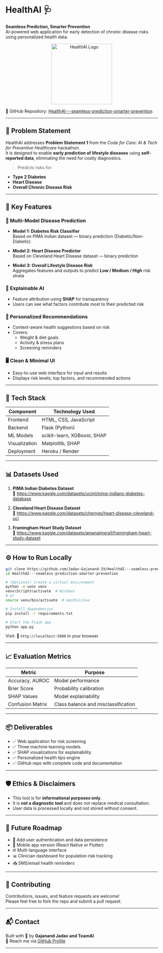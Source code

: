 
# HealthAI 🩺  
**Seamless Prediction, Smarter Prevention**  
AI-powered web application for early detection of chronic disease risks using personalized health data.

<p align="center">
  <img src="https://raw.githubusercontent.com/Jadav-Gajanand-19/HealthAI---seamless-prediction-smarter-prevention/main/logo.png" alt="HealthAI Logo" width="200"/>
</p>

🔗 GitHub Repository: [HealthAI---seamless-prediction-smarter-prevention](https://github.com/Jadav-Gajanand-19/HealthAI---seamless-prediction-smarter-prevention)

---

## 🧠 Problem Statement  
HealthAI addresses **Problem Statement 1** from the _Code for Care: AI & Tech for Preventive Healthcare_ hackathon.  
It is designed to enable **early prediction of lifestyle diseases** using **self-reported data**, eliminating the need for costly diagnostics.

> Predicts risks for:
- **Type 2 Diabetes**
- **Heart Disease**
- **Overall Chronic Disease Risk**

---

## 🌟 Key Features

### 🧬 Multi-Model Disease Prediction
- **Model 1: Diabetes Risk Classifier**  
  Based on PIMA Indian dataset — binary prediction (Diabetic/Non-Diabetic)
  
- **Model 2: Heart Disease Predictor**  
  Based on Cleveland Heart Disease dataset — binary prediction
  
- **Model 3: Overall Lifestyle Disease Risk**  
  Aggregates features and outputs to predict **Low / Medium / High** risk strata

### 🧠 Explainable AI
- Feature attribution using **SHAP** for transparency
- Users can see what factors contribute most to their predicted risk

### 🎯 Personalized Recommendations
- Context-aware health suggestions based on risk
- Covers:
  - Weight & diet goals
  - Activity & stress plans
  - Screening reminders

### 🖥️ Clean & Minimal UI
- Easy-to-use web interface for input and results
- Displays risk levels, top factors, and recommended actions

---

## 🧰 Tech Stack

| Component     | Technology Used                   |
|---------------|-----------------------------------|
| Frontend      | HTML, CSS, JavaScript             |
| Backend       | Flask (Python)                    |
| ML Models     | scikit-learn, XGBoost, SHAP       |
| Visualization | Matplotlib, SHAP                  |
| Deployment    | Heroku / Render                   |

---

## 📊 Datasets Used

1. **PIMA Indian Diabetes Dataset**  
   🔗 https://www.kaggle.com/datasets/uciml/pima-indians-diabetes-database

2. **Cleveland Heart Disease Dataset**  
   🔗 https://www.kaggle.com/datasets/cherngs/heart-disease-cleveland-uci

3. **Framingham Heart Study Dataset**  
   🔗 https://www.kaggle.com/datasets/amanajmera1/framingham-heart-study-dataset

---

## ⚙️ How to Run Locally

```bash
git clone https://github.com/Jadav-Gajanand-19/HealthAI---seamless-prediction-smarter-prevention.git
cd HealthAI---seamless-prediction-smarter-prevention

# (Optional) Create a virtual environment
python -m venv venv
venv\Scripts\activate  # Windows
# or
source venv/bin/activate  # macOS/Linux

# Install dependencies
pip install -r requirements.txt

# Start the Flask app
python app.py
```

Visit: 📍 `http://localhost:5000` in your browser

---

## 📈 Evaluation Metrics

| Metric           | Purpose                              |
|------------------|---------------------------------------|
| Accuracy, AUROC  | Model performance                    |
| Brier Score      | Probability calibration              |
| SHAP Values      | Model explainability                 |
| Confusion Matrix | Class balance and misclassification  |

---

## 📦 Deliverables

- ✅ Web application for risk screening
- ✅ Three machine learning models
- ✅ SHAP visualizations for explainability
- ✅ Personalized health tips engine
- ✅ GitHub repo with complete code and documentation

---

## 🛡 Ethics & Disclaimers

- This tool is for **informational purposes only**.
- It is **not a diagnostic tool** and does not replace medical consultation.
- User data is processed locally and not stored without consent.

---

## 🔮 Future Roadmap

- 🔐 Add user authentication and data persistence
- 📱 Mobile app version (React Native or Flutter)
- 🌐 Multi-language interface
- 📊 Clinician dashboard for population risk tracking
- 📥 SMS/email health reminders

---

## 🤝 Contributing

Contributions, issues, and feature requests are welcome!  
Please feel free to fork the repo and submit a pull request.

---

## 📬 Contact

Built with 💙 by **Gajanand Jadav and TeamAI**  
📧 Reach me via [GitHub Profile](https://github.com/Jadav-Gajanand-19)

---
